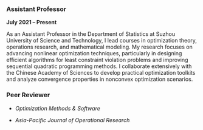 ### **Assistant Professor**  
**July 2021 – Present**  

As an Assistant Professor in the Department of Statistics at Suzhou University of Science and Technology, I lead courses in optimization theory, operations research, and mathematical modeling. My research focuses on advancing nonlinear optimization techniques, particularly in designing efficient algorithms for least constraint violation problems and improving sequential quadratic programming methods. I collaborate extensively with the Chinese Academy of Sciences to develop practical optimization toolkits and analyze convergence properties in nonconvex optimization scenarios.

### Peer Reviewer

- *Optimization Methods & Software*

- *Asia-Pacific Journal of Operational Research*